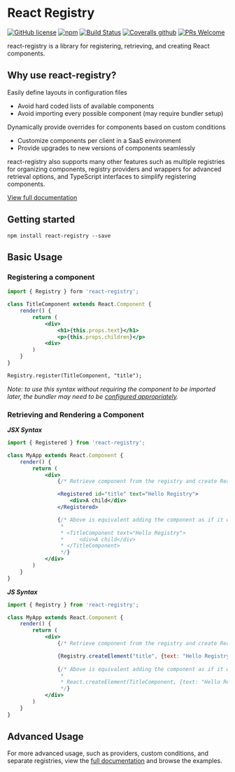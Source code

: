 # React Registry
[![GitHub license](https://img.shields.io/badge/license-MIT-blue.svg)](https://github.com/devnet-io/react-registry/blob/master/LICENSE) 
[![npm](https://img.shields.io/npm/v/react-registry.svg)](https://www.npmjs.com/package/react-registry)
[![Build Status](https://img.shields.io/travis/devnet-io/react-registry.svg)](https://travis-ci.org/devnet-io/react-registry)
[![Coveralls github](https://img.shields.io/coveralls/github/devnet-io/react-registry.svg)](https://coveralls.io/github/devnet-io/react-registry)
[![PRs Welcome](https://img.shields.io/badge/PRs-welcome-brightgreen.svg)](https://github.com/devnet-io/react-registry/pulls)

react-registry is a library for registering, retrieving, and creating React components.

## Why use react-registry?

Easily define layouts in configuration files
* Avoid hard coded lists of available components
* Avoid importing every possible component (may require bundler setup)

Dynamically provide overrides for components based on custom conditions
* Customize components per client in a SaaS environment
* Provide upgrades to new versions of components seamlessly

react-registry also supports many other features such as multiple registries for organizing components, registry providers and wrappers for advanced retrieval options, and TypeScript interfaces to simplify registering components.

[View full documentation](https://www.devnet.io/libs/react-registry)

## Getting started

```
npm install react-registry --save
```

## Basic Usage

### Registering a component

```jsx
import { Registry } form 'react-registry';

class TitleComponent extends React.Component {
    render() {
        return (
            <div>
                <h1>{this.props.text}</h1>
                <p>{this.props.children}</p>
            <div>
        )
    }
}

Registry.register(TitleComponent, "title");
```

*Note: to use this syntax without requiring the component to be imported later, the bundler may need to be [configured appropriately](https://www.devnet.io/libs/react-registry/docs/bundlers).*

### Retrieving and Rendering a Component

***JSX Syntax***

```jsx
import { Registered } from 'react-registry';

class MyApp extends React.Component {
    render() {
        return (
            <div>
                {/* Retrieve component from the registry and create React element */}

                <Registered id="title" text="Hello Registry">
                    <div>A child</div>
                </Registered>

                {/* Above is equivalent adding the component as if it was imported normally
                 *
                 * <TitleComponent text="Hello Registry">
                 *     <div>A child</div>
                 * </TitleComponent>
                 */}
            </div>
        )
    }
}
```

***JS Syntax***

```jsx
import { Registry } from 'react-registry';

class MyApp extends React.Component {
    render() {
        return (
            <div>
                {/* Retrieve component from the registry and create React element  */}

                {Registry.createElement("title", {text: "Hello Registry"})} 
                
                {/* Above is equivalent adding the component as if it was imported normally
                 *
                 * React.createElement(TitleComponent, {text: "Hello Registry"});
                 */}
            </div>
        )
    }
}
```

## Advanced Usage

For more advanced usage, such as providers, custom conditions, and separate registries, view the [full documentation](https://www.devnet.io/libs/react-registry) and browse the examples.